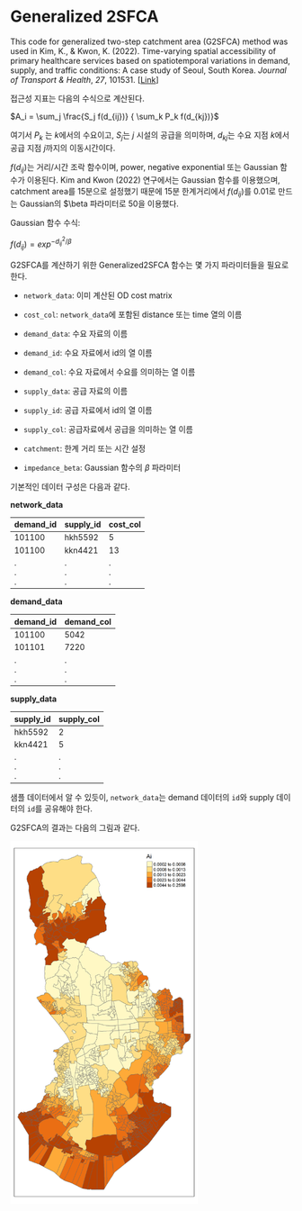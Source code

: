 # Generalized 2SFCA

This code for generalized two-step catchment area (G2SFCA) method was used in Kim, K., & Kwon, K. (2022). Time-varying spatial accessibility of primary healthcare services based on spatiotemporal variations in demand, supply, and traffic conditions: A case study of Seoul, South Korea. *Journal of Transport & Health*, *27*, 101531. [[Link](https://www.sciencedirect.com/science/article/pii/S2214140522002031)]

접근성 지표는 다음의 수식으로 계산된다. 

$A_i = \sum_j \frac{S_j f(d_{ij})} { \sum_k P_k f(d_{kj})}$

여기서 $P_k$ 는 $k$에서의 수요이고, $S_j$는 $j$ 시설의 공급을 의미하며, $d_{kj}$는 수요 지점 $k$에서 공급 지점 $j$까지의 이동시간이다. 

$f(d_{ij})$는 거리/시간 조락 함수이며, power, negative exponential 또는 Gaussian 함수가 이용된다. Kim and Kwon (2022) 연구에서는 Gaussian 함수를 이용했으며, catchment area를 15분으로 설정했기 때문에 15분 한계거리에서 $f(d_{ij})$를 0.01로 만드는 Gaussian의 $\beta 파라미터로 50을 이용했다. 

Gaussian 함수 수식:

$f(d_{ij}) = exp^{-d_{ij}^2/\beta}$

G2SFCA를 계산하기 위한 Generalized2SFCA 함수는 몇 가지 파라미터들을 필요로 한다. 

* `network_data`: 이미 계산된 OD cost matrix

* `cost_col`: `network_data`에 포함된 distance 또는 time 열의 이름

* `demand_data`: 수요 자료의 이름

* `demand_id`: 수요 자료에서 id의 열 이름

* `demand_col`: 수요 자료에서 수요를 의미하는 열 이름

* `supply_data`: 공급 자료의 이름

* `supply_id`: 공급 자료에서 id의 열 이름

* `supply_col`: 공급자료에서 공급을 의미하는 열 이름

* `catchment`: 한계 거리 또는 시간 설정

* `impedance_beta`: Gaussian 함수의 $\beta$ 파라미터

기본적인 데이터 구성은 다음과 같다.

**network_data**

| demand_id     | supply_id     | cost_col      |
| ------------- | ------------- | ------------- |
| 101100        | hkh5592       | 5             |
| 101100        | kkn4421       | 13            |
| .<br/>.<br/>. | .<br/>.<br/>. | .<br/>.<br/>. |

**demand_data**

| demand_id     | demand_col    |
| ------------- | ------------- |
| 101100        | 5042          |
| 101101        | 7220          |
| .<br/>.<br/>. | .<br/>.<br/>. |

**supply_data**

| supply_id     | supply_col    |
| ------------- | ------------- |
| hkh5592       | 2             |
| kkn4421       | 5             |
| .<br/>.<br/>. | .<br/>.<br/>. |

샘플 데이터에서 알 수 있듯이, `network_data`는 demand 데이터의 `id`와 supply 데이터의 `id`를 공유해야 한다. 

G2SFCA의 결과는 다음의 그림과 같다. 

<img src="./fig/sample_outcome.png" title="" alt="" width="334">
